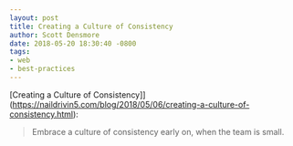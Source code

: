 ```yaml
---
layout: post
title: Creating a Culture of Consistency
author: Scott Densmore
date: 2018-05-20 18:30:40 -0800
tags:
- web
- best-practices
---
```


[Creating a Culture of Consistency]](https://naildrivin5.com/blog/2018/05/06/creating-a-culture-of-consistency.html):

> Embrace a culture of consistency early on, when the team is small.
